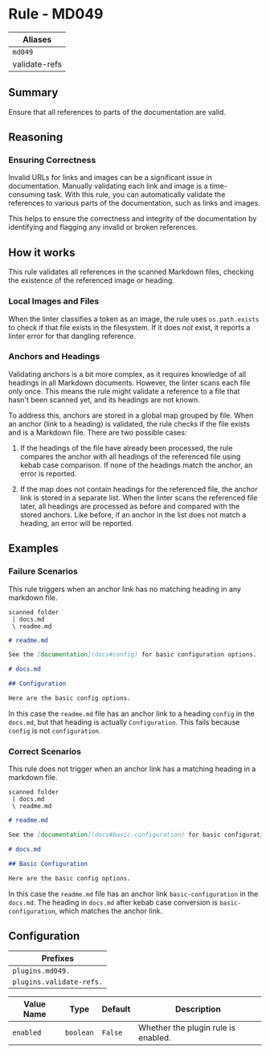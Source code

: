 # Rule - MD049

| Aliases       |
|---------------|
| `md049`       |
| validate-refs |

## Summary

Ensure that all references to parts of the documentation are valid.

## Reasoning

### Ensuring Correctness

Invalid URLs for links and images can be a significant issue in documentation.
Manually validating each link and image is a time-consuming task.
With this rule, you can automatically validate the references to various parts of the documentation,
such as links and images.

This helps to ensure the correctness and integrity of the documentation by identifying and flagging any invalid or
broken references.

## How it works

This rule validates all references in the scanned Markdown files, checking the existence of the referenced image or heading.

### Local Images and Files

When the linter classifies a token as an image, the rule uses `os.path.exists` to check if that file exists in
the filesystem. If it does *not* exist, it reports a linter error for that dangling reference.

### Anchors and Headings

Validating anchors is a bit more complex, as it requires knowledge of all headings in all Markdown documents. 
However, the linter scans each file only once. This means the rule might validate a reference to a file that hasn't
been scanned yet, and its headings are not known. 

To address this, anchors are stored in a global map grouped by file. 
When an anchor (link to a heading) is validated, the rule checks if the file exists and is a Markdown file.
There are two possible cases:

1. If the headings of the file have already been processed, the rule compares the anchor with all headings of
the referenced file using kebab case comparison. If none of the headings match the anchor, an error is reported.

2. If the map does not contain headings for the referenced file, the anchor link is stored in a separate list.
When the linter scans the referenced file later, all headings are processed as before and compared with the stored 
anchors. Like before, if an anchor in the list does not match a heading, an error will be reported.

## Examples

### Failure Scenarios

This rule triggers when an anchor link has no matching heading in any markdown file.

```
scanned folder
 | docs.md
 \ readme.md
```

```Markdown
# readme.md

See the [documentation](docs#config) for basic configuration options.
```

```Markdown
# docs.md

## Configuration

Here are the basic config options.
```

In this case the `readme.md` file has an anchor link to a heading `config` in the `docs.md`, but that heading is 
actually `Configuration`. This fails because `config` is not `configuration`.

### Correct Scenarios

This rule does not trigger when an anchor link has a matching heading in a markdown file.

```
scanned folder
 | docs.md
 \ readme.md
```

```Markdown
# readme.md

See the [documentation](docs#basic-configuration) for basic configuration options.
```

```Markdown
# docs.md

## Basic Configuration 

Here are the basic config options.
```

In this case the `readme.md` file has an anchor link `basic-configuration` in the `docs.md`. The heading in `docs.md`
after kebab case conversion is `basic-configuration`, which matches the anchor link.

## Configuration

| Prefixes                 |
|--------------------------|
| `plugins.md049.`         |
| `plugins.validate-refs.` |

| Value Name    | Type      | Default                      | Description                                                          |
|---------------|-----------|------------------------------|----------------------------------------------------------------------|
| `enabled`     | `boolean` | `False`                      | Whether the plugin rule is enabled.                                  |

